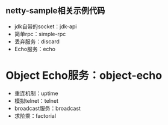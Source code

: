 ## netty-sample相关示例代码

* jdk自带的socket：jdk-api
* 简单rpc：simple-rpc
* 丢弃服务：discard
* Echo服务：echo
# Object Echo服务：object-echo
* 重连机制：uptime
* 模拟telnet：telnet
* broadcast服务：broadcast
* 求阶乘：factorial



